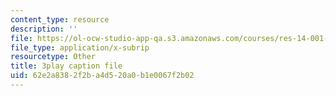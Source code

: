 ```yaml
---
content_type: resource
description: ''
file: https://ol-ocw-studio-app-qa.s3.amazonaws.com/courses/res-14-001-abdul-latif-jameel-poverty-action-lab-executive-training-evaluating-social-programs-2009-spring-2009/62e2a8382f2ba4d520a0b1e0067f2b02_a7sDTYmqdSY.srt
file_type: application/x-subrip
resourcetype: Other
title: 3play caption file
uid: 62e2a838-2f2b-a4d5-20a0-b1e0067f2b02
---
```

